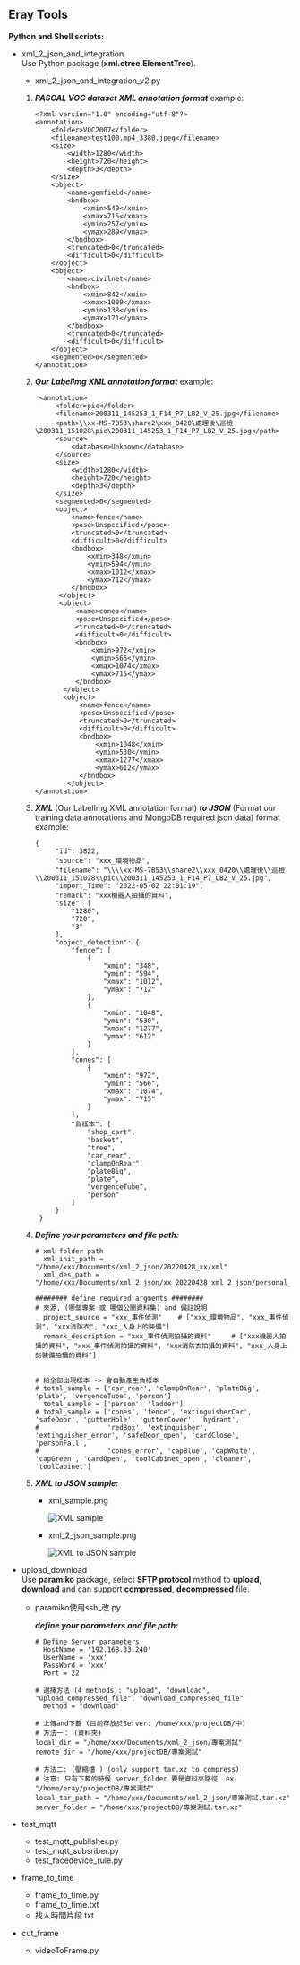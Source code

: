 ## Eray Tools ##

**Python and Shell scripts:** 
   * xml_2_json_and_integration  
   Use Python package (**xml.etree.ElementTree**).
       - xml_2_json_and_integration_v2.py  
       
       
       1. ***PASCAL VOC dataset XML annotation format*** example: 
           ```
           <?xml version="1.0" encoding="utf-8"?>
           <annotation>
               <folder>VOC2007</folder>
               <filename>test100.mp4_3380.jpeg</filename>
               <size>
                   <width>1280</width>
                   <height>720</height>
                   <depth>3</depth>
               </size>
               <object>
                   <name>gemfield</name>
                   <bndbox>
                       <xmin>549</xmin>
                       <xmax>715</xmax>
                       <ymin>257</ymin>
                       <ymax>289</ymax>
                   </bndbox>
                   <truncated>0</truncated>
                   <difficult>0</difficult>
               </object>
               <object>
                   <name>civilnet</name>
                   <bndbox>
                       <xmin>842</xmin>
                       <xmax>1009</xmax>
                       <ymin>138</ymin>
                       <ymax>171</ymax>
                   </bndbox>
                   <truncated>0</truncated>
                   <difficult>0</difficult>
               </object>
               <segmented>0</segmented>
           </annotation>
           ```
       
       
       2. ***Our LabelImg XML annotation format*** example:
           ```
            <annotation>
                <folder>pic</folder>
                <filename>200311_145253_1_F14_P7_LB2_V_25.jpg</filename>
                <path>\\xx-MS-7B53\share2\xxx_0420\處理後\巡檢\200311_151028\pic\200311_145253_1_F14_P7_LB2_V_25.jpg</path>
                <source>
                    <database>Unknown</database>
                </source>
                <size>
                    <width>1280</width>
                    <height>720</height>
                    <depth>3</depth>
                </size>
                <segmented>0</segmented>
                <object>
                    <name>fence</name>
                    <pose>Unspecified</pose>
                    <truncated>0</truncated>
                    <difficult>0</difficult>
                    <bndbox>
                        <xmin>348</xmin>
                        <ymin>594</ymin>
                        <xmax>1012</xmax>
                        <ymax>712</ymax>
                    </bndbox>
                 </object>
                 <object>
                     <name>cones</name>
                     <pose>Unspecified</pose>
                     <truncated>0</truncated>
                     <difficult>0</difficult>
                     <bndbox>
                         <xmin>972</xmin>
                         <ymin>566</ymin>
                         <xmax>1074</xmax>
                         <ymax>715</ymax>
                     </bndbox>
                  </object>
                  <object>
                      <name>fence</name>
                      <pose>Unspecified</pose>
                      <truncated>0</truncated>
                      <difficult>0</difficult>
                      <bndbox>
                          <xmin>1048</xmin>
                          <ymin>530</ymin>
                          <xmax>1277</xmax>
                          <ymax>612</ymax>
                      </bndbox>
                   </object>
           </annotation>
           ```
       
       
       3. ***XML*** (Our LabelImg XML annotation format) ***to JSON*** (Format our training data annotations and MongoDB required json data) format example:
           ```
           {
                "id": 3822,
                "source": "xxx_環境物品",
                "filename": "\\\\xx-MS-7B53\\share2\\xxx_0420\\處理後\\巡檢\\200311_151028\\pic\\200311_145253_1_F14_P7_LB2_V_25.jpg",
                "import_Time": "2022-05-02 22:01:19",
                "remark": "xxx機器人拍攝的資料",
                "size": [
                    "1280",
                    "720",
                    "3"
                ],
                "object_detection": {
                    "fence": [
                        {
                            "xmin": "348",
                            "ymin": "594",
                            "xmax": "1012",
                            "ymax": "712"
                        },
                        {
                            "xmin": "1048",
                            "ymin": "530",
                            "xmax": "1277",
                            "ymax": "612"
                        }
                    ],
                    "cones": [
                        {
                            "xmin": "972",
                            "ymin": "566",
                            "xmax": "1074",
                            "ymax": "715"
                        }
                    ],
                    "負樣本": [
                        "shop_cart",
                        "basket",
                        "tree",
                        "car_rear",
                        "clampOnRear",
                        "plateBig",
                        "plate",
                        "vergenceTube",
                        "person"
                    ]
                }
            }
           ```
   
       4. ***Define your parameters and file path:***  
           ```
           # xml folder path 
             xml_init_path = "/home/xxx/Documents/xml_2_json/20220428_xx/xml"
             xml_des_path = "/home/xxx/Documents/xml_2_json/xx_20220428_xml_2_json/personal_json"
           ```
           
           ```
           ######## define required argments ########
           # 來源, (哪個專案 或 哪個公開資料集) and 備註說明
             project_source = "xxx_事件偵測"    # ["xxx_環境物品", "xxx_事件偵測", "xxx消防衣", "xxx_人身上的裝備"]
             remark_description = "xxx_事件偵測拍攝的資料"     # ["xxx機器人拍攝的資料", "xxx_事件偵測拍攝的資料", "xxx消防衣拍攝的資料", "xxx_人身上的裝備拍攝的資料"]


           # 給全部出現樣本 -> 會自動產生負樣本
           # total_sample = ['car_rear', 'clampOnRear', 'plateBig', 'plate', 'vergenceTube', 'person']
             total_sample = ['person', 'ladder']
           # total_sample = ['cones', 'fence', 'extinguisherCar', 'safeDoor', 'gutterHole', 'gutterCover', 'hydrant', 
           #                 'redBox', 'extinguisher', 'extinguisher_error', 'safeDoor_open', 'cardClose', 'personFall', 
           #                 'cones_error', 'capBlue', 'capWhite', 'capGreen', 'cardOpen', 'toolCabinet_open', 'cleaner', 'toolCabinet']
           ```
       
       5. ***XML to JSON sample:***  
          - xml_sample.png  
          
              ![XML sample](https://github.com/tonyhsu32/Eray-Tools/blob/main/xml_sample.png)  
          
          - xml_2_json_sample.png  
          
              ![XML to JSON sample](https://github.com/tonyhsu32/Eray-Tools/blob/main/xml_2_json_sample.png)
        
        
   * upload_download  
   Use **paramiko** package, select **SFTP protocol** method to **upload**, **download** and can support **compressed**, **decompressed** file.
     - paramiko使用ssh_改.py  
     
       ***define your parameters and file path:***
         ```
         # Define Server parameters  
           HostName = '192.168.33.240'  
           UserName = 'xxx'
           PassWord = 'xxx'  
           Port = 22
         ```  

         ```
         # 選擇方法 (4 methods): "upload", "download", "upload_compressed_file", "download_compressed_file"
           method = "download"  
         ```

         ```
         # 上傳and下載 (目前存放於Server: /home/xxx/projectDB/中)
         # 方法一： (資料夾)
         local_dir = "/home/xxx/Documents/xml_2_json/專案測試"
         remote_dir = "/home/xxx/projectDB/專案測試"

         # 方法二: (壓縮檔 ) (only support tar.xz to compress)
         # 注意: 只有下載的時候 server_folder 要是資料夾路徑  ex: "/home/eray/projectDB/專案測試"
         local_tar_path = "/home/xxx/Documents/xml_2_json/專案測試.tar.xz"
         server_folder = "/home/xxx/projectDB/專案測試.tar.xz"
         ```
   
   * test_mqtt  
     - test_mqtt_publisher.py  
     - test_mqtt_subsriber.py  
     - test_facedevice_rule.py
     
   * frame_to_time 
     - frame_to_time.py  
     - frame_to_time.txt  
     - 找人時間片段.txt
     
   * cut_frame  
     - videoToFrame.py
   
